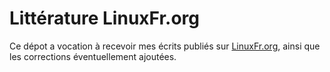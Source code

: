 Littérature LinuxFr.org
=======================

Ce dépot a vocation à recevoir mes écrits publiés sur [LinuxFr.org](http://linuxfr.org), ainsi que les corrections éventuellement ajoutées.
